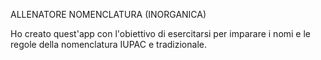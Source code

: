 ALLENATORE NOMENCLATURA (INORGANICA)

Ho creato quest'app con l'obiettivo di esercitarsi
per imparare i nomi e le regole della nomenclatura IUPAC e tradizionale.
